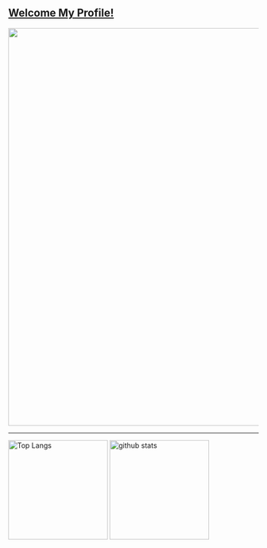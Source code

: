 <a href="https://github.com/ytleoo"><h2>Welcome My Profile!</h2></a>
<a href="https://github.com/ytleoo">
  <img width="800px" src="https://github-profile-trophy.vercel.app/?username=ytleoo&theme=dracula&no-frame=true" />
</a>

---

<div>
  <img alt="Top Langs" height="200px" src="https://github-readme-stats.vercel.app/api?username=ytleoo&count_private=true&theme=great-gatsby" />
  <img alt="github stats" height="200px" src="https://github-readme-stats.vercel.app/api/top-langs/?username=ytleoo" />
</div>
